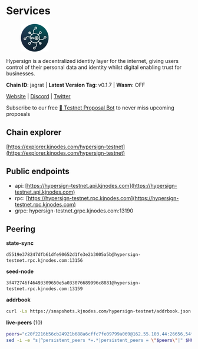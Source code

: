 # Services

<figure><img src="https://raw.githubusercontent.com/kj89/cosmos-images/main/logos/hypersign.png" alt=""><figcaption></figcaption></figure>

Hypersign is a decentralized identity layer for the internet, giving  users control of their personal data and identity whilst digital  enabling trust for businesses.

**Chain ID**: jagrat | **Latest Version Tag**: v0.1.7 | **Wasm**: OFF

[Website](https://hypersign.id) | [Discord](https://discord.gg/DmuUjMrHVw) | [Twitter](https://twitter.com/hypersignchain)



Subscribe to our free [🤖 Testnet Proposal Bot](https://t.me/kjnodes_testnet_proposal_bot) to never miss upcoming proposals


## Chain explorer
[https://explorer.kjnodes.com/hypersign-testnet](https://explorer.kjnodes.com/hypersign-testnet)

## Public endpoints

* api: [https://hypersign-testnet.api.kjnodes.com](https://hypersign-testnet.api.kjnodes.com)
* rpc: [https://hypersign-testnet.rpc.kjnodes.com](https://hypersign-testnet.rpc.kjnodes.com)
* grpc: hypersign-testnet.grpc.kjnodes.com:13190

## Peering

**state-sync**

```text
d5519e378247dfb61dfe90652d1fe3e2b3005a5b@hypersign-testnet.rpc.kjnodes.com:13156
```

**seed-node**

```text
3f472746f46493309650e5a033076689996c8881@hypersign-testnet.rpc.kjnodes.com:13159
```

**addrbook**
```bash
curl -Ls https://snapshots.kjnodes.com/hypersign-testnet/addrbook.json > $HOME/.hid-node/config/addrbook.json
```

**live-peers** (10)
```bash
peers="c20f2216b56cb24921b688a6cffc7fe09799a069@162.55.103.44:26656,54f5df8d6516ead7099191776d9ee2048e0ec947@95.214.53.46:26656,d92268c246e02a54103f7098b901b876c88f006e@5.161.130.108:26656,0c6758a3f4554bbc67da73993bbb697764c5c534@38.242.142.227:26656,d5519e378247dfb61dfe90652d1fe3e2b3005a5b@65.109.68.190:13156,d7c9b9a3c3a6c5f4ccdfb37a8358755b277271c1@3.110.226.164:26656,1380864bb38481fef4b2358026a5ed53fc027679@95.214.52.206:26656,ec5127072c252f7246fb66f7e7762423a23ff6bd@154.12.228.93:31656,28fa150b5a843c9bdf2889f31f4ff8ac75c17be9@185.196.20.153:26656,2641ddcf28d8adf448edb573de1efba0b6971d9e@178.154.222.128:26656"
sed -i -e "s|^persistent_peers *=.*|persistent_peers = \"$peers\"|" $HOME/.hid-node/config/config.toml
```
